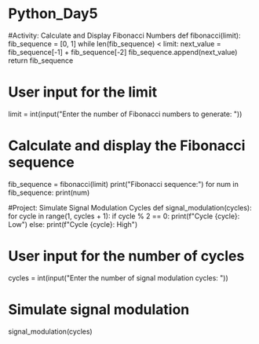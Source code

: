 # Python_Day5

#Activity: Calculate and Display Fibonacci Numbers
def fibonacci(limit):
    fib_sequence = [0, 1]
    while len(fib_sequence) < limit:
        next_value = fib_sequence[-1] + fib_sequence[-2]
        fib_sequence.append(next_value)
    return fib_sequence

# User input for the limit
limit = int(input("Enter the number of Fibonacci numbers to generate: "))

# Calculate and display the Fibonacci sequence
fib_sequence = fibonacci(limit)
print("Fibonacci sequence:")
for num in fib_sequence:
    print(num)


#Project: Simulate Signal Modulation Cycles
def signal_modulation(cycles):
    for cycle in range(1, cycles + 1):
        if cycle % 2 == 0:
            print(f"Cycle {cycle}: Low")
        else:
            print(f"Cycle {cycle}: High")

# User input for the number of cycles
cycles = int(input("Enter the number of signal modulation cycles: "))

# Simulate signal modulation
signal_modulation(cycles)
